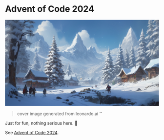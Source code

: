 # Advent of Code 2024

![cover image](./cover.jpg)
> cover image generated from leonardo.ai :tm:

Just for fun, nothing serious here. 🧝

See [Advent of Code 2024](https://adventofcode.com/2024).
